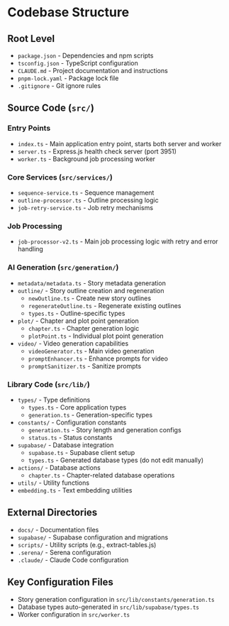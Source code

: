 # Codebase Structure

## Root Level
- `package.json` - Dependencies and npm scripts
- `tsconfig.json` - TypeScript configuration
- `CLAUDE.md` - Project documentation and instructions
- `pnpm-lock.yaml` - Package lock file
- `.gitignore` - Git ignore rules

## Source Code (`src/`)

### Entry Points
- `index.ts` - Main application entry point, starts both server and worker
- `server.ts` - Express.js health check server (port 3951)
- `worker.ts` - Background job processing worker

### Core Services (`src/services/`)
- `sequence-service.ts` - Sequence management
- `outline-processor.ts` - Outline processing logic
- `job-retry-service.ts` - Job retry mechanisms

### Job Processing
- `job-processor-v2.ts` - Main job processing logic with retry and error handling

### AI Generation (`src/generation/`)
- `metadata/metadata.ts` - Story metadata generation
- `outline/` - Story outline creation and regeneration
  - `newOutline.ts` - Create new story outlines
  - `regenerateOutline.ts` - Regenerate existing outlines
  - `types.ts` - Outline-specific types
- `plot/` - Chapter and plot point generation
  - `chapter.ts` - Chapter generation logic
  - `plotPoint.ts` - Individual plot point generation
- `video/` - Video generation capabilities
  - `videoGenerator.ts` - Main video generation
  - `promptEnhancer.ts` - Enhance prompts for video
  - `promptSanitizer.ts` - Sanitize prompts

### Library Code (`src/lib/`)
- `types/` - Type definitions
  - `types.ts` - Core application types
  - `generation.ts` - Generation-specific types
- `constants/` - Configuration constants
  - `generation.ts` - Story length and generation configs
  - `status.ts` - Status constants
- `supabase/` - Database integration
  - `supabase.ts` - Supabase client setup
  - `types.ts` - Generated database types (do not edit manually)
- `actions/` - Database actions
  - `chapter.ts` - Chapter-related database operations
- `utils/` - Utility functions
- `embedding.ts` - Text embedding utilities

## External Directories
- `docs/` - Documentation files
- `supabase/` - Supabase configuration and migrations
- `scripts/` - Utility scripts (e.g., extract-tables.js)
- `.serena/` - Serena configuration
- `.claude/` - Claude Code configuration

## Key Configuration Files
- Story generation configuration in `src/lib/constants/generation.ts`
- Database types auto-generated in `src/lib/supabase/types.ts`
- Worker configuration in `src/worker.ts`